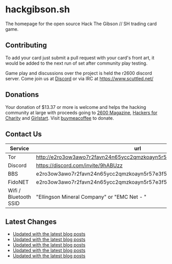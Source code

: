 # hackgibson.sh
The homepage for the open source Hack The Gibson // SH trading card game.


## Contributing

To add your card just submit a pull request with your card's front art, it would be added to the next run of set after community play testing.

Game play and discussions over the project is held the r2600 discord server. Come join us at [Discord](https://discord.com/invite/9hABUzz) or via IRC at https://www.scuttled.net/


## Donations

Your donation of $13.37 or more is welcome and helps the hacking community at large with proceeds going to [2600 Magazine](https://2600.com/), [Hackers for Charity](https://hackersforcharity.org) and [Girlstart](https://girlstart.org).  Visit [buymeacoffee](https://www.buymeacoffee.com/hackgibson.sh) to donate.


## Contact Us

Service | url
-|-
Tor | http://e2ro3ow3awo7r2favn24n65ycc2qmzkoayn5r57e3f56nvjwdcgg32ad.onion
Discord | https://discord.com/invite/9hABUzz
BBS | e2ro3ow3awo7r2favn24n65ycc2qmzkoayn5r57e3f56nvjwdcgg32ad.onion:23
FidoNET | e2ro3ow3awo7r2favn24n65ycc2qmzkoayn5r57e3f56nvjwdcgg32ad.onion:24554
Wifi / Bluetooth SSID | "Ellingson Mineral Company" or "EMC Net - <fidonet address>"

## Latest Changes
<!-- BLOG-POST-LIST:START -->
- [Updated with the latest blog posts](https://github.com/DFW2600/hackgibson.sh/commit/214db4583624d665a2b554c5eeae6a160fad2ebd)
- [Updated with the latest blog posts](https://github.com/DFW2600/hackgibson.sh/commit/bdb5dc3e92d49e9f979e6739ef0f644c5ccd9e81)
- [Updated with the latest blog posts](https://github.com/DFW2600/hackgibson.sh/commit/b9bda44a89a43a65c4a1c1ca3d19e784661edade)
- [Updated with the latest blog posts](https://github.com/DFW2600/hackgibson.sh/commit/04feae1f3ec79a294fff6c34e9f3d25f605ebd6c)
- [Updated with the latest blog posts](https://github.com/DFW2600/hackgibson.sh/commit/1423b2013b3a98e8d299861d77559757be1ef636)
<!-- BLOG-POST-LIST:END -->
